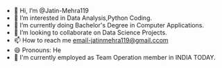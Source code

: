 - 👋 Hi, I’m @Jatin-Mehra119
- 👀 I’m interested in Data Analysis,Python Coding.
- 🌱 I’m currently doing Bachelor's Degree in Computer Applications.
- 💞️ I’m looking to collaborate on Data Science Projects.
- 📫 How to reach me email-jatinmehra119@gmail.ccom
- 😄 Pronouns: He
- 🏢 I'm currently employed as Team Operation member in INDIA TODAY.
<!---
Jatin-Mehra119/Jatin-Mehra119 is a ✨ special ✨ repository because its `README.md` (this file) appears on your GitHub profile.
You can click the Preview link to take a look at your changes.
--->
